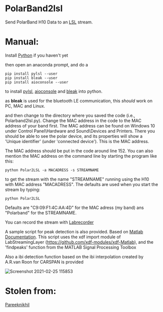 # PolarBand2lsl
Send PolarBand H10 Data to an [LSL](https://github.com/sccn/labstreaminglayer) stream.

# Manual:
Install [Python](https://www.anaconda.com/) if you haven't yet

then open an anaconda prompt, and do a 

```
pip install pylsl --user
pip install bleak --user
pip install aioconsole --user
```

to install [pylsl](https://pypi.org/project/pylsl/), [aioconsole](https://github.com/vxgmichel/aioconsole) and [bleak](https://bleak.readthedocs.io/en/latest/) into python.

as **bleak** is used for the bluetooth LE communication, this *should* work on PC, MAC and Linux. 

and then change to the directory where you saved the code (i.e., Polarband2lsl.py).
Change the MAC address in the code to the MAC address of your band first. The MAC address can be found on Windows 10 under Control Panel\Hardware and Sound\Devices and Printers. There you should be able to see the polar device, and its properties will show a 'Unique identifier' (under 'connected device'). This is the MAC address.

The MAC address should be put in the code around line 152. You can also mention the MAC address on the command line by starting the program like this:


``` 
python Polar2LSL -a MACADRESS -s STREAMNAME
```

to get the stream with the name "STREAMNAME" running using the H10 with MAC address "MACADRESS". The defaults are used when you start the stream by typing:

``` 
python Polar2LSL
```
Defaults are "C9:09:F1:4C:AA:4D" for the MAC adress (my band) ans "Polarband" for the STREAMNAME.

You can record the stream with [Labrecorder](https://github.com/labstreaminglayer/App-LabRecorder/releases)

A sample script for peak detection is also provided. Based on [Matlab Documentation](https://nl.mathworks.com/help/wavelet/ug/r-wave-detection-in-the-ecg.html]).
This script uses the xdf import module of LabStreamingLayer (https://github.com/xdf-modules/xdf-Matlab), and the 'findpeaks' function from the MATLAB Signal Processing Toolbox

Also a ibi detection function based on the ibi interpolation created by A.R.van Roon for CARSPAN is provided

![Screenshot 2021-02-25 115853](https://user-images.githubusercontent.com/4105112/110318793-40345100-800e-11eb-9f86-872d7848a1ac.png)
# Stolen from:
[Pareeknikhil](https://towardsdatascience.com/creating-a-data-stream-with-polar-device-a5c93c9ccc59)
